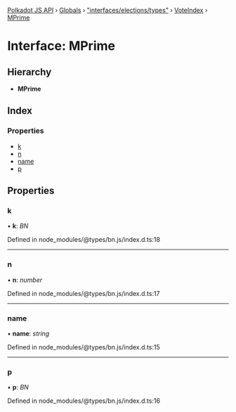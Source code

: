 [Polkadot JS API](../README.md) › [Globals](../globals.md) › ["interfaces/elections/types"](../modules/_interfaces_elections_types_.md) › [VoteIndex](_interfaces_elections_types_.voteindex.md) › [MPrime](_interfaces_elections_types_.voteindex.mprime.md)

# Interface: MPrime

## Hierarchy

* **MPrime**

## Index

### Properties

* [k](_interfaces_elections_types_.voteindex.mprime.md#k)
* [n](_interfaces_elections_types_.voteindex.mprime.md#n)
* [name](_interfaces_elections_types_.voteindex.mprime.md#name)
* [p](_interfaces_elections_types_.voteindex.mprime.md#p)

## Properties

###  k

• **k**: *BN*

Defined in node_modules/@types/bn.js/index.d.ts:18

___

###  n

• **n**: *number*

Defined in node_modules/@types/bn.js/index.d.ts:17

___

###  name

• **name**: *string*

Defined in node_modules/@types/bn.js/index.d.ts:15

___

###  p

• **p**: *BN*

Defined in node_modules/@types/bn.js/index.d.ts:16
